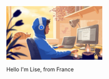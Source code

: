 <div display="flex" justify-content="space-between"><a href="https://https://github.com/HydreNoire"><img width="50%" alt="Code Girl" src="./assets/cover.jpg" /></a> <p>Hello I'm Lise, from France</p></div>

<!--
**HydreNoire/HydreNoire** is a ✨ _special_ ✨ repository because its `README.md` (this file) appears on your GitHub profile.

Here are some ideas to get you started:

- 🔭 I’m currently working on ...
- 🌱 I’m currently learning ...
- 👯 I’m looking to collaborate on ...
- 🤔 I’m looking for help with ...
- 💬 Ask me about ...
- 📫 How to reach me: ...
- 😄 Pronouns: ...
- ⚡ Fun fact: ...
-->
